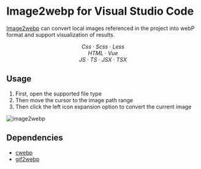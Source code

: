 # Image2webp for Visual Studio Code

[Image2webp](https://marketplace.visualstudio.com/items?itemName=yylzhixian.image2webp) can convert local images referenced in the project into webP format and support visualization of results.

<p align="center">
  <em>
    Css
    · Scss
    · Less
  </em>
  <br />
  <em>
    HTML
    · Vue
  </em>
  <br />
  <em>
    JS
    · TS
    · JSX
    · TSX
  </em>
</p>

## Usage

1. First, open the supported file type
2. Then move the cursor to the image path range
3. Then click the left icon expansion option to convert the current image

![image2webp](https://ghproxy.com/https://raw.githubusercontent.com/yylzhixian/static/main/image2webp.gif)

## Dependencies
- [cwebp](https://developers.google.com/speed/webp/docs/cwebp)
- [gif2webp](https://developers.google.com/speed/webp/docs/gif2webp)